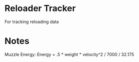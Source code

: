 Reloader Tracker
==============
For tracking reloading data


Notes
==============
Muzzle Energy:
Energy = .5 * weight * velocity^2 / 7000 / 32.175

